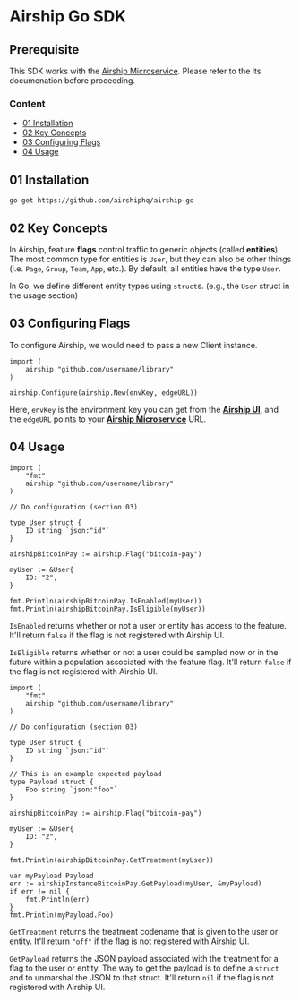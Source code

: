 # Airship Go SDK

## Prerequisite

This SDK works with the [Airship Microservice](https://github.com/airshiphq/airship-microservice). Please refer to the its documenation before proceeding.

### Content
- [01 Installation](#01-installation)
- [02 Key Concepts](#02-key-concepts)
- [03 Configuring Flags](#03-configuring-flags)
- [04 Usage](#04-usage)

## 01 Installation

```
go get https://github.com/airshiphq/airship-go
```

## 02 Key Concepts

In Airship, feature **flags** control traffic to generic objects (called **entities**). The most common type for entities is `User`, but they can also be other things (i.e. `Page`, `Group`, `Team`, `App`, etc.). By default, all entities have the type `User`.

In Go, we define different entity types using `struct`s. (e.g., the `User` struct in the usage section)

## 03 Configuring Flags

To configure Airship, we would need to pass a new Client instance.

```
import (
	airship "github.com/username/library"
)

airship.Configure(airship.New(envKey, edgeURL))
```

Here, `envKey` is the environment key you can get from the [**Airship UI**](https://app.airshiphq.com), and the `edgeURL` points to your [**Airship Microservice**](https://github.com/airshiphq/airship-microservice) URL.

## 04 Usage
```
import (
	"fmt"
	airship "github.com/username/library"
)

// Do configuration (section 03)

type User struct {
	ID string `json:"id"`
}

airshipBitcoinPay := airship.Flag("bitcoin-pay")

myUser := &User{
	ID: "2",
}

fmt.Println(airshipBitcoinPay.IsEnabled(myUser))
fmt.Println(airshipBitcoinPay.IsEligible(myUser))
```

`IsEnabled` returns whether or not a user or entity has access to the feature. It'll return `false` if the flag is not registered with Airship UI.

`IsEligible` returns whether or not a user could be sampled now or in the future within a population associated with the feature flag. It'll return `false` if the flag is not registered with Airship UI.


```
import (
	"fmt"
	airship "github.com/username/library"
)

// Do configuration (section 03)

type User struct {
	ID string `json:"id"`
}

// This is an example expected payload
type Payload struct {
	Foo string `json:"foo"`
}

airshipBitcoinPay := airship.Flag("bitcoin-pay")

myUser := &User{
	ID: "2",
}

fmt.Println(airshipBitcoinPay.GetTreatment(myUser))

var myPayload Payload
err := airshipInstanceBitcoinPay.GetPayload(myUser, &myPayload)
if err != nil {
	fmt.Println(err)
}
fmt.Println(myPayload.Foo)
```

`GetTreatment` returns the treatment codename that is given to the user or entity. It'll return `"off"` if the flag is not registered with Airship UI.

`GetPayload` returns the JSON payload associated with the treatment for a flag to the user or entity. The way to get the payload is to define a `struct` and to unmarshal the JSON to that struct. It'll return `nil` if the flag is not registered with Airship UI.
